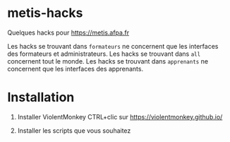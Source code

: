 # metis-hacks

Quelques hacks pour https://metis.afpa.fr

Les hacks se trouvant dans `formateurs` ne concernent que les interfaces des formateurs et administrateurs.
Les hacks se trouvant dans `all` concernent tout le monde.
Les hacks se trouvant dans `apprenants` ne concernent que les interfaces des apprenants.


# Installation

1. Installer ViolentMonkey
CTRL+clic sur https://violentmonkey.github.io/

2. Installer les scripts que vous souhaitez
